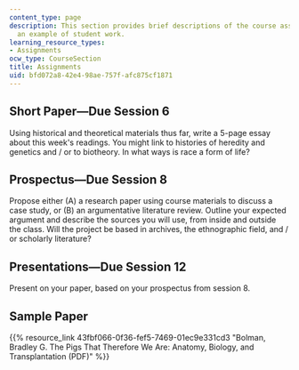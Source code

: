 ```yaml
---
content_type: page
description: This section provides brief descriptions of the course assignments and
  an example of student work.
learning_resource_types:
- Assignments
ocw_type: CourseSection
title: Assignments
uid: bfd072a8-42e4-98ae-757f-afc875cf1871
---
```


Short Paper—Due Session 6
-------------------------

Using historical and theoretical materials thus far, write a 5-page essay about this week's readings. You might link to histories of heredity and genetics and / or to biotheory. In what ways is race a form of life?

Prospectus—Due Session 8
------------------------

Propose either (A) a research paper using course materials to discuss a case study, or (B) an argumentative literature review. Outline your expected argument and describe the sources you will use, from inside and outside the class. Will the project be based in archives, the ethnographic field, and / or scholarly literature?

Presentations—Due Session 12
----------------------------

Present on your paper, based on your prospectus from session 8.

Sample Paper
------------

{{% resource_link 43fbf066-0f36-fef5-7469-01ec9e331cd3 "Bolman, Bradley G. The Pigs That Therefore We Are: Anatomy, Biology, and Transplantation (PDF)" %}}